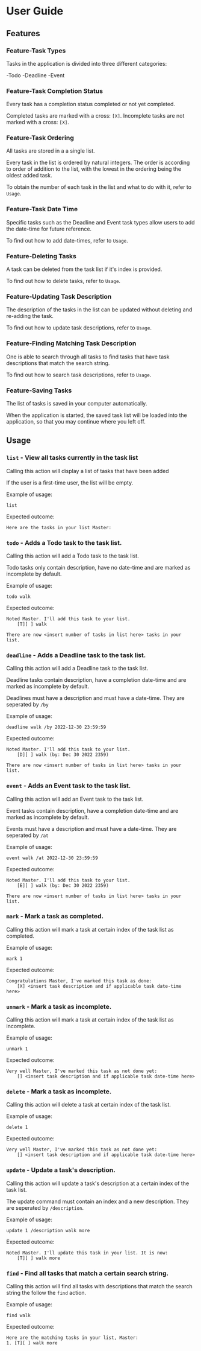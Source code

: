 # User Guide

## Features 

### Feature-Task Types

Tasks in the application is divided into three different categories:

-Todo
-Deadline
-Event

### Feature-Task Completion Status

Every task has a completion status completed or not yet completed.

Completed tasks are marked with a cross: `[X]`.
Incomplete tasks are not marked with a cross: `[X]`.

### Feature-Task Ordering

All tasks are stored in a a single list.

Every task in the list is ordered by natural integers.
The order is according to order of addition to the list, with the lowest in the ordering being the oldest added task.

To obtain the number of each task in the list and what to do with it, refer to `Usage`.

### Feature-Task Date Time

Specific tasks such as the Deadline and Event task types allow users to add the date-time for future reference.

To find out how to add date-times, refer to `Usage`.

### Feature-Deleting Tasks

A task can be deleted from the task list if it's index is provided.

To find out how to delete tasks, refer to `Usage`.

### Feature-Updating Task Description

The description of the tasks in the list can be updated without deleting and re-adding the task.

To find out how to update task descriptions, refer to `Usage`.

### Feature-Finding Matching Task Description

One is able to search through all tasks to find tasks that have task descriptions that match the search string.

To find out how to search task descriptions, refer to `Usage`.

### Feature-Saving Tasks

The list of tasks is saved in your computer automatically.

When the application is started, the saved task list will be loaded into the application, so that you may continue where you left off.

## Usage

### `list` - View all tasks currently in the task list

Calling this action will display a list of tasks that have been added

If the user is a first-time user, the list will be empty.

Example of usage: 

`list`

Expected outcome:

```
Here are the tasks in your list Master:
```

### `todo` - Adds a Todo task to the task list.

Calling this action will add a Todo task to the task list.

Todo tasks only contain description, have no date-time and are marked as incomplete by default.

Example of usage: 

`todo walk`

Expected outcome:

```
Noted Master. I'll add this task to your list.
    [T][ ] walk

There are now <insert number of tasks in list here> tasks in your list.
```

### `deadline` - Adds a Deadline task to the task list.

Calling this action will add a Deadline task to the task list.

Deadline tasks contain description, have a completion date-time and are marked as incomplete by default.

Deadlines must have a description and must have a date-time. They are seperated by `/by`

Example of usage: 

`deadline walk /by 2022-12-30 23:59:59`

Expected outcome:

```
Noted Master. I'll add this task to your list.
    [D][ ] walk (by: Dec 30 2022 2359)

There are now <insert number of tasks in list here> tasks in your list.
```

### `event` - Adds an Event task to the task list.

Calling this action will add an Event task to the task list.

Event tasks contain description, have a completion date-time and are marked as incomplete by default.

Events must have a description and must have a date-time. They are seperated by `/at`

Example of usage: 

`event walk /at 2022-12-30 23:59:59`

Expected outcome:

```
Noted Master. I'll add this task to your list.
    [E][ ] walk (by: Dec 30 2022 2359)

There are now <insert number of tasks in list here> tasks in your list.
```

### `mark` - Mark a task as completed.

Calling this action will mark a task at certain index of the task list as completed.

Example of usage:

`mark 1`

Expected outcome:

```
Congratulations Master, I've marked this task as done:
    [X] <insert task description and if applicable task date-time here>
```

### `unmark` - Mark a task as incomplete.

Calling this action will mark a task at certain index of the task list as incomplete.

Example of usage:

`unmark 1`

Expected outcome:

```
Very well Master, I've marked this task as not done yet:
    [] <insert task description and if applicable task date-time here>
```

### `delete` - Mark a task as incomplete.

Calling this action will delete a task at certain index of the task list.

Example of usage:

`delete 1`

Expected outcome:

```
Very well Master, I've marked this task as not done yet:
    [] <insert task description and if applicable task date-time here>
```

### `update` - Update a task's description.

Calling this action will update a task's description at a certain index of the task list.

The update command must contain an index and a new description. They are seperated by `/description`.

Example of usage:

`update 1 /description walk more`

Expected outcome:

```
Noted Master. I'll update this task in your list. It is now:
    [T][ ] walk more
```
### `find` - Find all tasks that match a certain search string.

Calling this action will find all tasks with descriptions that match the search string the follow the `find` action.

Example of usage:

`find walk`

Expected outcome:

```
Here are the matching tasks in your list, Master:
1. [T][ ] walk more
```




